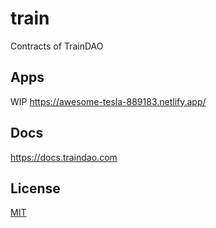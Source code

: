 # train

Contracts of TrainDAO

## Apps

WIP
https://awesome-tesla-889183.netlify.app/

## Docs

https://docs.traindao.com

## License

[MIT](LICENSE.txt)
